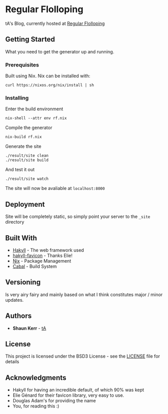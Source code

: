 # Regular Flolloping

tA's Blog, currently hosted at [Regular Flolloping](https://regularflolloping.com)

## Getting Started

What you need to get the generator up and running.

### Prerequisites

Built using Nix.
Nix can be installed with:  
```
curl https://nixos.org/nix/install | sh
```  

### Installing

Enter the build environment

```
nix-shell --attr env rf.nix
```

Compile the generator

```
nix-build rf.nix
```  

Generate the site

```
./result/site clean
./result/site build
```

And test it out

```
./result/site watch
```

The site will now be avaliable at `localhost:8000`

## Deployment

Site will be completely static, so simply point your server to the `_site` directory

## Built With

* [Hakyll](https://jaspervdj.be) - The web framework used
* [hakyll-favicon](https://github.com/elaye/hakyll-favicon) - Thanks Elie!
* [Nix](https://nixos.org) - Package Management
* [Cabal](https://cabal.readthedocs.io) - Build System

## Versioning

Is very airy fairy and mainly based on what I think constitutes major / minor updates.

## Authors

* **Shaun Kerr** - [tA](https://github.com/techieAgnostic)

## License

This project is licensed under the BSD3 License - see the [LICENSE](LICENSE) file for details

## Acknowledgments

* Hakyll for having an incredible default, of which 90% was kept
* Elie Génard for their favicon library, very easy to use.
* Douglas Adam's for providing the name
* You, for reading this :)
